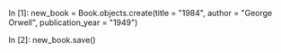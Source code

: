 In [1]: new_book = Book.objects.create(title = "1984", author = "George Orwell", publication_year = "1949")

In [2]: new_book.save()